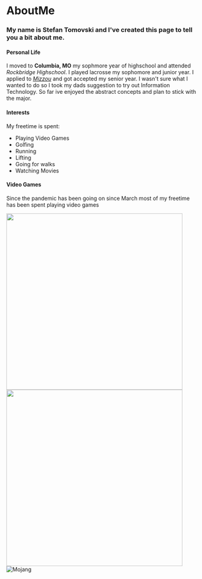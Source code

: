 # AboutMe

### My name is Stefan Tomovski and I've created this page to tell you a bit about me.

#### Personal Life

I moved to **Columbia, MO** my sophmore year of highschool and attended *Rockbridge Highschool*. I played lacrosse my sophomore and junior year. I applied to [*Mizzou*](https://missouri.edu/) and got accepted my senior year. I wasn't sure what I wanted to do so I took my dads suggestion to try out Information Technology. So far ive enjoyed the abstract concepts and plan to stick with the major.

#### Interests

My freetime is spent:
* Playing Video Games
* Golfing
* Running
* Lifting
* Going for walks
* Watching Movies

#### Video Games

Since the pandemic has been going on since March most of my freetime has been spent playing video games

<img src ="https://upload.wikimedia.org/wikipedia/en/5/51/Minecraft_cover.png" height="460" width="460"> <img src ="https://cdn.cloudflare.steamstatic.com/steam/apps/271590/header.jpg?t=1592866696" height="460" width="460"> ![Mojang](https://github.com/mojang.png)
